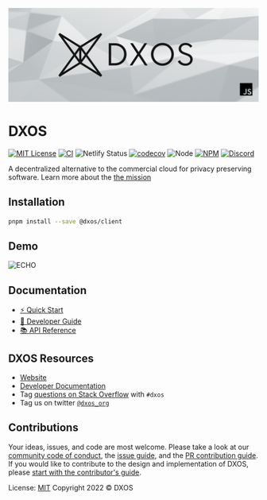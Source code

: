 ![DXOS](./docs/docs/assets/images/github-repo-banner.png)

# DXOS

[![MIT License](https://img.shields.io/npm/l/@dxos/client)](https://github.com/dxos/dxos/blob/main/LICENSE)
[![CI](https://img.shields.io/circleci/build/gh/dxos/dxos/main?style=flat&token=dfa4d4d2d6b8a794bcb5f5772096beb2006cdfa8)](https://circleci.com/gh/dxos/dxos)
![Netlify Status](https://img.shields.io/netlify/847d26d2-ec3b-4f2e-ac3b-caee7fe6e7bc)
[![codecov](https://img.shields.io/codecov/c/github/dxos/dxos?token=CLO9PHX2PQ)](https://codecov.io/gh/dxos/dxos)
![Node](https://img.shields.io/node/v/@dxos/client)
[![NPM](https://img.shields.io/npm/v/@dxos/client/latest)](https://www.npmjs.com/package/@dxos/client)
[![Discord](https://img.shields.io/discord/837138313172353095?label=discord)](https://discord.com/channels/837138313172353095)

A decentralized alternative to the commercial cloud for privacy preserving software. Learn more about the [the mission](https://docs.dxos.org/guide/why)

## Installation

```bash
pnpm install --save @dxos/client
```

## Demo

![ECHO](https://user-images.githubusercontent.com/3523355/158708286-f9a8c5f1-83ed-4bac-ab9e-65ddb6861fe3.gif)

## Documentation

- [⚡️ Quick Start](https://docs.dxos.org/guide/quick-start)
- [📖 Developer Guide](https://docs.dxos.org/guide)
- [📚 API Reference](https://docs.dxos.org/api)

## DXOS Resources

- [Website](https://dxos.org)
- [Developer Documentation](https://docs.dxos.org)
- Tag [questions on Stack Overflow](https://stackoverflow.com/questions/tagged/dxos) with `#dxos`
- Tag us on twitter [`@dxos_org`](https://twitter.com/dxos_org)

## Contributions

Your ideas, issues, and code are most welcome. Please take a look at our [community code of conduct](https://github.com/dxos/dxos/blob/main/CODE_OF_CONDUCT.md), the [issue guide](https://github.com/dxos/dxos/blob/main/CONTRIBUTING.md#submitting-issues), and the [PR contribution guide](https://github.com/dxos/dxos/blob/main/CONTRIBUTING.md#submitting-prs). If you would like to contribute to the design and implementation of DXOS, please [start with the contributor's guide](https://github.com/dxos/dxos/blob/main/CONTRIBUTING.md).

License: [MIT](./LICENSE) Copyright 2022 © DXOS

